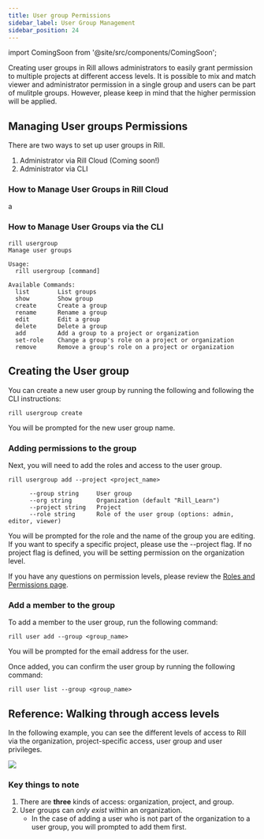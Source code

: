 ```yaml
---
title: User group Permissions
sidebar_label: User Group Management 
sidebar_position: 24
---
```


import ComingSoon from '@site/src/components/ComingSoon';

Creating user groups in Rill allows administrators to easily grant permission to multiple projects at different access levels. It is possible to mix and match viewer and administrator permission in a single group and users can be part of mulitple groups. However, please keep in mind that the higher permission will be applied.

## Managing User groups Permissions
There are two ways to set up user groups in Rill.

1. Administrator via Rill Cloud (Coming soon!)
2. Administrator via CLI 

### How to Manage User Groups in Rill Cloud
<ComingSoon />

<div class='contents_to_overlay'>
a
</div>

### How to Manage User Groups via the CLI
```
rill usergroup
Manage user groups

Usage:
  rill usergroup [command]

Available Commands:
  list        List groups
  show        Show group
  create      Create a group
  rename      Rename a group
  edit        Edit a group
  delete      Delete a group
  add         Add a group to a project or organization
  set-role    Change a group's role on a project or organization
  remove      Remove a group's role on a project or organization
```

## Creating the User group

You can create a new user group by running the following and following the CLI instructions:

```
rill usergroup create
```
You will be prompted for the new user group name.

### Adding permissions to the group
Next, you will need to add the roles and access to the user group.

```
rill usergroup add --project <project_name>

      --group string     User group
      --org string       Organization (default "Rill_Learn")
      --project string   Project
      --role string      Role of the user group (options: admin, editor, viewer)
```
You will be prompted for the role and the name of the group you are editing. If you want to specify a specific project, please use the --project flag. If no project flag is defined, you will be setting permission on the organization level.

If you have any questions on permission levels, please review the [Roles and Permissions page](roles-permissions.md).

### Add a member to the group

To add a member to the user group, run the following command:
```
rill user add --group <group_name>
```

You will be prompted for the email address for the user.

Once added, you can confirm the user group by running the following command:
```
rill user list --group <group_name>
```


## Reference: Walking through access levels

In the following example, you can see the different levels of access to Rill via the organization, project-specific access, user group and user privileges.

<img src = '/img/manage/project-management/project-access.png' class='rounded-gif' />

### Key things to note
1. There are **three** kinds of access: organization, project, and group.
2. User groups can _only exist_ within an organization.
    - In the case of adding a user who is not part of the organization to a user group, you will prompted to add them first.
